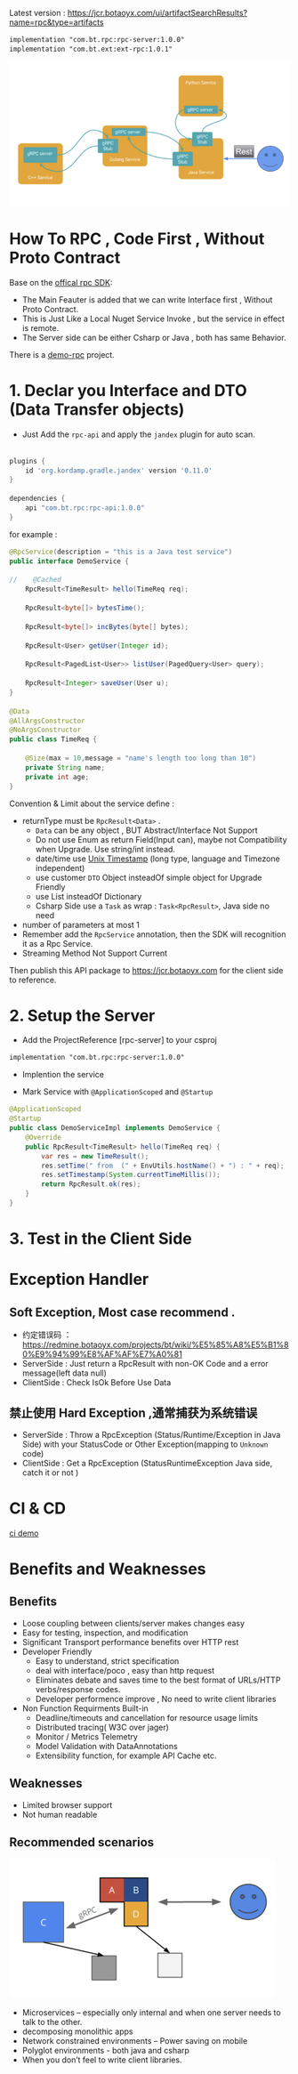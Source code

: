 
Latest version : https://jcr.botaoyx.com/ui/artifactSearchResults?name=rpc&type=artifacts
```xml
implementation "com.bt.rpc:rpc-server:1.0.0"
implementation "com.bt.ext:ext-rpc:1.0.1"
```

![ARCHITECTURE](./ARCHITECTURE.png)

# How To RPC  , Code First , Without Proto Contract 

Base on the [offical rpc SDK](https://github.com/rpc/rpc-dotnet):

* The Main Feauter is added that we can write Interface first , Without Proto Contract.
* This is Just Like a Local Nuget Service Invoke , but the service in effect is remote.
* The Server side  can be either Csharp or Java , both has  same Behavior.

There is a  [demo-rpc](/example/demo-rpc) project. 

# 1. Declar you Interface  and DTO (Data Transfer objects)


* Just Add the  `rpc-api` and apply the `jandex` plugin for auto scan.

```gradle

plugins {
    id 'org.kordamp.gradle.jandex' version '0.11.0'
}

dependencies {
    api "com.bt.rpc:rpc-api:1.0.0"
}
```

for example :


```java
@RpcService(description = "this is a Java test service")
public interface DemoService {

//    @Cached
    RpcResult<TimeResult> hello(TimeReq req);

    RpcResult<byte[]> bytesTime();

    RpcResult<byte[]> incBytes(byte[] bytes);

    RpcResult<User> getUser(Integer id);

    RpcResult<PagedList<User>> listUser(PagedQuery<User> query);

    RpcResult<Integer> saveUser(User u);
}

@Data
@AllArgsConstructor
@NoArgsConstructor
public class TimeReq {

    @Size(max = 10,message = "name's length too long than 10")
    private String name;
    private int age;
}


```

Convention & Limit  about the service define : 

* returnType must be `RpcResult<Data>` .
    - `Data` can be any object , BUT Abstract/Interface Not Support
    - Do not use Enum as return Field(Input can), maybe not Compatibility when Upgrade. Use string/int instead.
    - date/time use [Unix Timestamp](https://en.wikipedia.org/wiki/Unix_time) (long type, language and Timezone  independent)
    - use customer `DTO` Object insteadOf simple object for Upgrade Friendly 
    - use List<Item> insteadOf Dictionary
    - Csharp Side use a `Task` as wrap : `Task<RpcResult>`, Java side no need
* number of parameters at most 1 
* Remember add the `RpcService` annotation, then the SDK will recognition it as a Rpc Service.
* Streaming Method Not Support Current
  
Then publish this API package to  https://jcr.botaoyx.com  for the client side to reference.


# 2. Setup the Server

* Add the ProjectReference [rpc-server] to your csproj

```xml
implementation "com.bt.rpc:rpc-server:1.0.0"
```
  
* Implention the service 
  
* Mark Service with   `@ApplicationScoped` and `@Startup `

```java
@ApplicationScoped
@Startup
public class DemoServiceImpl implements DemoService {
    @Override
    public RpcResult<TimeResult> hello(TimeReq req) {
        var res = new TimeResult();
        res.setTime(" from  (" + EnvUtils.hostName() + ") : " + req);
        res.setTimestamp(System.currentTimeMillis());
        return RpcResult.ok(res);
    }
}
```


# 3. Test in the Client Side



# Exception Handler

## Soft Exception, Most case recommend .
* 约定错误码 ： https://redmine.botaoyx.com/projects/bt/wiki/%E5%85%A8%E5%B1%80%E9%94%99%E8%AF%AF%E7%A0%81
* ServerSide : Just return a RpcResult with non-OK  Code and a error message(left data null)
* ClientSide : Check IsOk Before Use Data

## 禁止使用 Hard Exception ,通常捕获为系统错误
* ServerSide : Throw a RpcException (Status/Runtime/Exception in Java Side) with your StatusCode or Other Exception(mapping to `Unknown` code)
* ClientSide : Get a RpcException (StatusRuntimeException Java side, catch it or not )


# CI & CD

[ ci demo](https://gitlab.botaoyx.com/example/demo-rpc/-/pipelines)





# Benefits and Weaknesses

## Benefits 


* Loose coupling between clients/server makes changes easy
* Easy for testing, inspection, and modification
* Significant Transport performance benefits over HTTP rest
* Developer Friendly 
    - Easy to understand, strict specification
    - deal with interface/poco , easy than http request
    - Eliminates debate and saves time to the best format of URLs/HTTP verbs/response codes.
    - Developer performence improve , No need to write client libraries
* Non Function Requirments  Built-in 
    - Deadline/timeouts and cancellation for resource usage limits
    - Distributed tracing( W3C over jager)
    - Monitor / Metrics Telemetry
    - Model Validation with DataAnnotations
    - Extensibility function, for example API Cache etc.

## Weaknesses

* Limited browser support
* Not human readable

## Recommended scenarios

![decomposing](./decomposing.png)

* Microservices –  especially only internal and when one server needs to talk to the other.
* decomposing monolithic apps
* Network constrained environments – Power saving on mobile 
* Polyglot environments - both java and csharp
* When you don’t feel to write client libraries.
